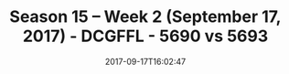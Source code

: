 ---
title: Season 15 – Week 2 (September 17, 2017) - DCGFFL - 5690 vs 5693
teams_score:
- team: 5690
  score: 39
- team: 5693
  score: 12
mvp: Kristen Lynch, Mark Summerside
game-ball: Chris Meadows, Michael Bustin
season: 15
week: 2
date: '2017-09-17T16:02:47'
pageid: season-15-week-2-september-17-2017-5690-vs-5693
---